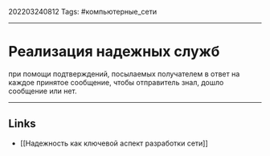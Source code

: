 202203240812
Tags: #компьютерные_сети

---

# Реализация надежных служб
при помощи подтверждений, посылаемых получателем в ответ на каждое принятое сообщение, чтобы отправитель знал, дошло сообщение или нет.

---
## Links
- [[Надежность как ключевой аспект разработки сети]]
